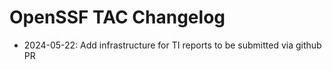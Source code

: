 # OpenSSF TAC Changelog

* 2024-05-22: Add infrastructure for TI reports to be submitted via github PR
